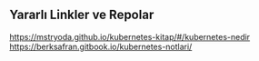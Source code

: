 
## Yararlı Linkler ve Repolar 
https://mstryoda.github.io/kubernetes-kitap/#/kubernetes-nedir
https://berksafran.gitbook.io/kubernetes-notlari/

